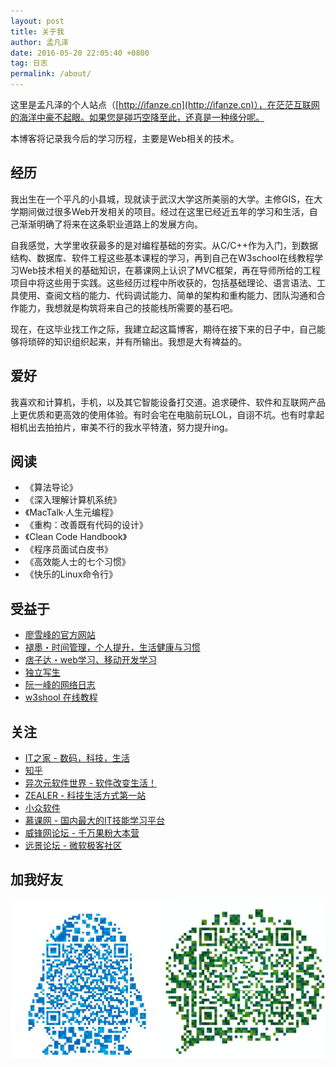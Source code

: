 ```yaml
---
layout: post
title: 关于我
author: 孟凡泽
date: 2016-05-20 22:05:40 +0800
tag: 日志
permalink: /about/
---
```

 
这里是孟凡泽的个人站点（[http://ifanze.cn](http://ifanze.cn)），在茫茫互联网的海洋中豪不起眼。如果您是碰巧空降至此，还真是一种缘分呢。

本博客将记录我今后的学习历程，主要是Web相关的技术。

## 经历

我出生在一个平凡的小县城，现就读于武汉大学这所美丽的大学。主修GIS，在大学期间做过很多Web开发相关的项目。经过在这里已经近五年的学习和生活，自己渐渐明确了将来在这条职业道路上的发展方向。

自我感觉，大学里收获最多的是对编程基础的夯实。从C/C++作为入门，到数据结构、数据库、软件工程这些基本课程的学习，再到自己在W3school在线教程学习Web技术相关的基础知识，在慕课网上认识了MVC框架，再在导师所给的工程项目中将这些用于实践。这些经历过程中所收获的，包括基础理论、语言语法、工具使用、查阅文档的能力、代码调试能力、简单的架构和重构能力、团队沟通和合作能力，我想就是构筑将来自己的技能栈所需要的基石吧。

现在，在这毕业找工作之际，我建立起这篇博客，期待在接下来的日子中，自己能够将琐碎的知识组织起来，并有所输出。我想是大有裨益的。

## 爱好

我喜欢和计算机，手机，以及其它智能设备打交道。追求硬件、软件和互联网产品上更优质和更高效的使用体验。有时会宅在电脑前玩LOL，自诩不坑。也有时拿起相机出去拍拍片，审美不行的我水平特渣，努力提升ing。

## 阅读

* 《算法导论》
* 《深入理解计算机系统》
* 《MacTalk·人生元编程》
* 《重构：改善既有代码的设计》
* 《Clean Code Handbook》
* 《程序员面试白皮书》
* 《高效能人士的七个习惯》
* 《快乐的Linux命令行》

## 受益于

* [廖雪峰的官方网站](http://www.liaoxuefeng.com/)
* [褪墨・时间管理，个人提升，生活健康与习惯](http://www.mifengtd.cn)
* [痞子达・web学习、移动开发学习](http://pizida.com/)
* [独立写生](http://cnfeat.com/)
* [阮一峰的网络日志](http://www.ruanyifeng.com/blog/)
* [w3shool 在线教程](http://w3school.com.cn/)

## 关注

* [IT之家 - 数码，科技，生活](http://ithome.com)
* [知乎](http://zhihu.com)
* [异次元软件世界 - 软件改变生活！](http://iplaysoft.com)
* [ZEALER - 科技生活方式第一站](http://zealer.com)
* [小众软件](http://www.appinn.com/)
* [慕课网 - 国内最大的IT技能学习平台](http:/imooc.com)
* [威锋网论坛 - 千万果粉大本营](http://bbs.feng.com)
* [远景论坛 - 微软极客社区](http://bbs.pcbeta.com)

## 加我好友

![code](/images/posts/code.jpg)



